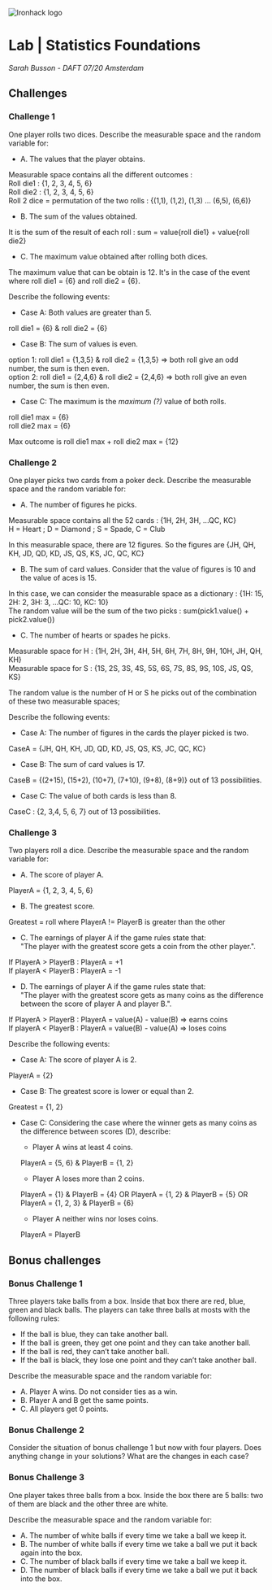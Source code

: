 ![Ironhack logo](https://i.imgur.com/1QgrNNw.png)

# Lab | Statistics Foundations

*Sarah Busson - DAFT 07/20 Amsterdam*

## Challenges
### Challenge 1
One player rolls two dices. Describe the measurable space and the random variable for:
* A. The values that the player obtains.

Measurable space contains all the different outcomes :  
Roll die1 : {1, 2, 3, 4, 5, 6}  
Roll die2 : {1, 2, 3, 4, 5, 6}  
Roll 2 dice = permutation of the two rolls : {(1,1), (1,2), (1,3) ... (6,5), (6,6)}

* B. The sum of the values obtained.

It is the sum of the result of each roll : sum = value{roll die1} + value{roll die2}

* C. The maximum value obtained after rolling both dices.

The maximum value that can be obtain is 12. It's in the case of the event where roll die1 = {6} and roll die2 = {6}.

Describe the following events:
* Case A: Both values are greater than 5.

roll die1 = {6} & roll die2 = {6}

* Case B: The sum of values is even.

option 1: roll die1 = {1,3,5} & roll die2 = {1,3,5} => both roll give an odd number, the sum is then even.  
option 2: roll die1 = {2,4,6} & roll die2 = {2,4,6} => both roll give an even number, the sum is then even.

* Case C: The maximum is the *maximum (?)* value of both rolls.

roll die1 max = {6}  
roll die2 max = {6}

Max outcome is roll die1 max + roll die2 max = {12}

### Challenge 2
One player picks two cards from a poker deck. Describe the measurable space and the random variable for:
* A. The number of figures he picks.

Measurable space contains all the 52 cards : {1H, 2H, 3H, ...QC, KC}  
H = Heart ; D = Diamond ; S = Spade, C = Club

In this measurable space, there are 12 figures. So the figures are {JH, QH, KH, JD, QD, KD, JS, QS, KS, JC, QC, KC}

* B. The sum of card values. Consider that the value of figures is 10 and the value of aces is 15.

In this case, we can consider the measurable space as a dictionary : {1H: 15, 2H: 2, 3H: 3, ...QC: 10, KC: 10}  
The random value will be the sum of the two picks : sum(pick1.value() + pick2.value())

* C. The number of hearts or spades he picks.

Measurable space for H : {1H, 2H, 3H, 4H, 5H, 6H, 7H, 8H, 9H, 10H, JH, QH, KH}  
Measurable space for S : {1S, 2S, 3S, 4S, 5S, 6S, 7S, 8S, 9S, 10S, JS, QS, KS}

The random value is the number of H or S he picks out of the combination of these two measurable spaces;


Describe the following events:
* Case A: The number of figures in the cards the player picked is two.

CaseA = {JH, QH, KH, JD, QD, KD, JS, QS, KS, JC, QC, KC}

* Case B: The sum of card values is 17.

CaseB = {(2+15), (15+2), (10+7), (7+10), (9+8), (8+9)} out of 13 possibilities.

* Case C: The value of both cards is less than 8.

CaseC : {2, 3,4, 5, 6, 7} out of 13 possibilities.

### Challenge 3
Two players roll a dice. Describe the measurable space and the random variable for:
* A. The score of player A.

PlayerA = {1, 2, 3, 4, 5, 6}

* B. The greatest score.

Greatest = roll where PlayerA != PlayerB is greater than the other

* C. The earnings of player A if the game rules state that:  
"The player with the greatest score gets a coin from the other player.".

If PlayerA > PlayerB : PlayerA = +1  
If playerA < PlayerB : PlayerA = -1

* D. The earnings of player A if the game rules state that:  
"The player with the greatest score gets as many coins as the difference between the score of player A and player B.". 

If PlayerA > PlayerB : PlayerA = value(A) - value(B) => earns coins  
If playerA < PlayerB : PlayerA = value(B) - value(A) => loses coins

Describe the following events:
* Case A: The score of player A is 2.

PlayerA = {2}

* Case B: The greatest score is lower or equal than 2.

Greatest = {1, 2}

* Case C: Considering the case where the winner gets as many coins as the difference between scores (D), describe: 
  * Player A wins at least 4 coins.
  
  PlayerA = {5, 6} & PlayerB = {1, 2}
  
  * Player A loses more than 2 coins.
  
  PlayerA = {1} & PlayerB = {4} OR PlayerA = {1, 2} & PlayerB = {5} OR PlayerA = {1, 2, 3} & PlayerB = {6}
  
  * Player A neither wins nor loses coins.
  
  PlayerA = PlayerB
  
  
## Bonus challenges
### Bonus Challenge 1
Three players take balls from a box. Inside that box there are red, blue, green and black balls. The players can take three balls at mosts with the following rules:

* If the ball is blue, they can take another ball.
* If the ball is green, they get one point and they can take another ball.
* If the ball is red, they can’t take another ball.
* If the ball is black, they lose one point and they can’t take another ball.

Describe the measurable space and the random variable for:
* A. Player A wins. Do not consider ties as a win.
* B. Player A and B get the same points.
* C. All players get 0 points.

### Bonus Challenge 2
Consider the situation of bonus challenge 1 but now with four players. Does anything change in your solutions? What are the changes in each case?

### Bonus Challenge 3
One player takes three balls from a box. Inside the box there are 5 balls: two of them are black and the other three are white. 

Describe the measurable space and the random variable for:
* A. The number of white balls if every time we take a ball we keep it.
* B. The number of white balls if every time we take a ball we put it back again into the box.
* C. The number of black balls if every time we take a ball we keep it.
* D. The number of black balls if every time we take a ball we put it back into the box.
